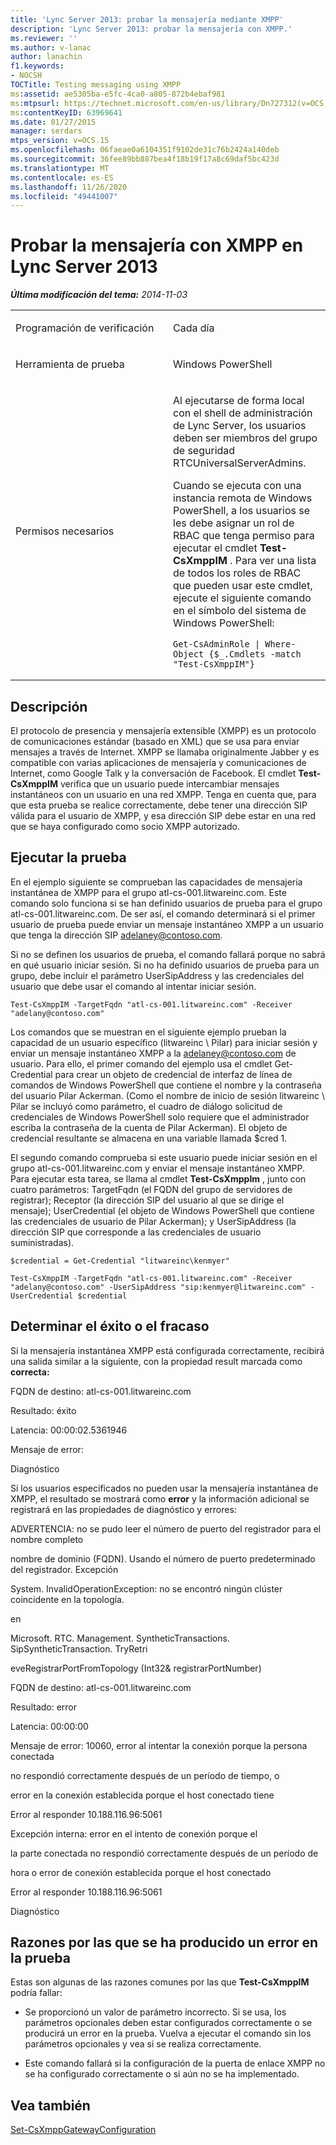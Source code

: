 ```yaml
---
title: 'Lync Server 2013: probar la mensajería mediante XMPP'
description: 'Lync Server 2013: probar la mensajería con XMPP.'
ms.reviewer: ''
ms.author: v-lanac
author: lanachin
f1.keywords:
- NOCSH
TOCTitle: Testing messaging using XMPP
ms:assetid: ae5305ba-e5fc-4ca0-a805-872b4ebaf981
ms:mtpsurl: https://technet.microsoft.com/en-us/library/Dn727312(v=OCS.15)
ms:contentKeyID: 63969641
ms.date: 01/27/2015
manager: serdars
mtps_version: v=OCS.15
ms.openlocfilehash: 06faeae0a6104351f9102de31c76b2424a140deb
ms.sourcegitcommit: 36fee89bb887bea4f18b19f17a8c69daf5bc423d
ms.translationtype: MT
ms.contentlocale: es-ES
ms.lasthandoff: 11/26/2020
ms.locfileid: "49441007"
---
```

# <a name="testing-messaging-using-xmpp-in-lync-server-2013"></a>Probar la mensajería con XMPP en Lync Server 2013

<div data-xmlns="http://www.w3.org/1999/xhtml">

<div class="topic" data-xmlns="http://www.w3.org/1999/xhtml" data-msxsl="urn:schemas-microsoft-com:xslt" data-cs="https://msdn.microsoft.com/">

<div data-asp="https://msdn2.microsoft.com/asp">



</div>

<div id="mainSection">

<div id="mainBody">

<span> </span>

_**Última modificación del tema:** 2014-11-03_


<table>
<colgroup>
<col style="width: 50%" />
<col style="width: 50%" />
</colgroup>
<tbody>
<tr class="odd">
<td><p>Programación de verificación</p></td>
<td><p>Cada día</p></td>
</tr>
<tr class="even">
<td><p>Herramienta de prueba</p></td>
<td><p>Windows PowerShell</p></td>
</tr>
<tr class="odd">
<td><p>Permisos necesarios</p></td>
<td><p>Al ejecutarse de forma local con el shell de administración de Lync Server, los usuarios deben ser miembros del grupo de seguridad RTCUniversalServerAdmins.</p>
<p>Cuando se ejecuta con una instancia remota de Windows PowerShell, a los usuarios se les debe asignar un rol de RBAC que tenga permiso para ejecutar el cmdlet <strong>Test-CsXmppIM</strong> . Para ver una lista de todos los roles de RBAC que pueden usar este cmdlet, ejecute el siguiente comando en el símbolo del sistema de Windows PowerShell:</p>
<pre><code>Get-CsAdminRole | Where-Object {$_.Cmdlets -match &quot;Test-CsXmppIM&quot;}</code></pre></td>
</tr>
</tbody>
</table>


<div>

## <a name="description"></a>Descripción

El protocolo de presencia y mensajería extensible (XMPP) es un protocolo de comunicaciones estándar (basado en XML) que se usa para enviar mensajes a través de Internet. XMPP se llamaba originalmente Jabber y es compatible con varias aplicaciones de mensajería y comunicaciones de Internet, como Google Talk y la conversación de Facebook. El cmdlet **Test-CsXmppIM** verifica que un usuario puede intercambiar mensajes instantáneos con un usuario en una red XMPP. Tenga en cuenta que, para que esta prueba se realice correctamente, debe tener una dirección SIP válida para el usuario de XMPP, y esa dirección SIP debe estar en una red que se haya configurado como socio XMPP autorizado.

</div>

<div>

## <a name="running-the-test"></a>Ejecutar la prueba

En el ejemplo siguiente se comprueban las capacidades de mensajería instantánea de XMPP para el grupo atl-cs-001.litwareinc.com. Este comando solo funciona si se han definido usuarios de prueba para el grupo atl-cs-001.litwareinc.com. De ser así, el comando determinará si el primer usuario de prueba puede enviar un mensaje instantáneo XMPP a un usuario que tenga la dirección SIP adelaney@contoso.com.

Si no se definen los usuarios de prueba, el comando fallará porque no sabrá en qué usuario iniciar sesión. Si no ha definido usuarios de prueba para un grupo, debe incluir el parámetro UserSipAddress y las credenciales del usuario que debe usar el comando al intentar iniciar sesión.

    Test-CsXmppIM -TargetFqdn "atl-cs-001.litwareinc.com" -Receiver "adelany@contoso.com"

Los comandos que se muestran en el siguiente ejemplo prueban la capacidad de un usuario específico (litwareinc \\ Pilar) para iniciar sesión y enviar un mensaje instantáneo XMPP a la adelaney@contoso.com de usuario. Para ello, el primer comando del ejemplo usa el cmdlet Get-Credential para crear un objeto de credencial de interfaz de línea de comandos de Windows PowerShell que contiene el nombre y la contraseña del usuario Pilar Ackerman. (Como el nombre de inicio de sesión litwareinc \\ Pilar se incluyó como parámetro, el cuadro de diálogo solicitud de credenciales de Windows PowerShell solo requiere que el administrador escriba la contraseña de la cuenta de Pilar Ackerman). El objeto de credencial resultante se almacena en una variable llamada $cred 1.

El segundo comando comprueba si este usuario puede iniciar sesión en el grupo atl-cs-001.litwareinc.com y enviar el mensaje instantáneo XMPP. Para ejecutar esta tarea, se llama al cmdlet **Test-CsXmppIm** , junto con cuatro parámetros: TargetFqdn (el FQDN del grupo de servidores de registrar); Receptor (la dirección SIP del usuario al que se dirige el mensaje); UserCredential (el objeto de Windows PowerShell que contiene las credenciales de usuario de Pilar Ackerman); y UserSipAddress (la dirección SIP que corresponde a las credenciales de usuario suministradas).

    $credential = Get-Credential "litwareinc\kenmyer"
    
    Test-CsXmppIM -TargetFqdn "atl-cs-001.litwareinc.com" -Receiver "adelany@contoso.com" -UserSipAddress "sip:kenmyer@litwareinc.com" -UserCredential $credential

</div>

<div>

## <a name="determining-success-or-failure"></a>Determinar el éxito o el fracaso

Si la mensajería instantánea XMPP está configurada correctamente, recibirá una salida similar a la siguiente, con la propiedad result marcada como **correcta:**

FQDN de destino: atl-cs-001.litwareinc.com

Resultado: éxito

Latencia: 00:00:02.5361946

Mensaje de error:

Diagnóstico

Si los usuarios especificados no pueden usar la mensajería instantánea de XMPP, el resultado se mostrará como **error** y la información adicional se registrará en las propiedades de diagnóstico y errores:

ADVERTENCIA: no se pudo leer el número de puerto del registrador para el nombre completo

nombre de dominio (FQDN). Usando el número de puerto predeterminado del registrador. Excepción

System. InvalidOperationException: no se encontró ningún clúster coincidente en la topología.

en

Microsoft. RTC. Management. SyntheticTransactions. SipSyntheticTransaction. TryRetri

eveRegistrarPortFromTopology (Int32& registrarPortNumber)

FQDN de destino: atl-cs-001.litwareinc.com

Resultado: error

Latencia: 00:00:00

Mensaje de error: 10060, error al intentar la conexión porque la persona conectada

no respondió correctamente después de un período de tiempo, o

error en la conexión establecida porque el host conectado tiene

Error al responder 10.188.116.96:5061

Excepción interna: error en el intento de conexión porque el

la parte conectada no respondió correctamente después de un período de

hora o error de conexión establecida porque el host conectado

Error al responder 10.188.116.96:5061

Diagnóstico

</div>

<div>

## <a name="reasons-why-the-test-might-have-failed"></a>Razones por las que se ha producido un error en la prueba

Estas son algunas de las razones comunes por las que **Test-CsXmppIM** podría fallar:

  - Se proporcionó un valor de parámetro incorrecto. Si se usa, los parámetros opcionales deben estar configurados correctamente o se producirá un error en la prueba. Vuelva a ejecutar el comando sin los parámetros opcionales y vea si se realiza correctamente.

  - Este comando fallará si la configuración de la puerta de enlace XMPP no se ha configurado correctamente o si aún no se ha implementado.

</div>

<div>

## <a name="see-also"></a>Vea también


[Set-CsXmppGatewayConfiguration](https://docs.microsoft.com/powershell/module/skype/Set-CsXmppGatewayConfiguration)  
  

</div>

</div>

<span> </span>

</div>

</div>

</div>

